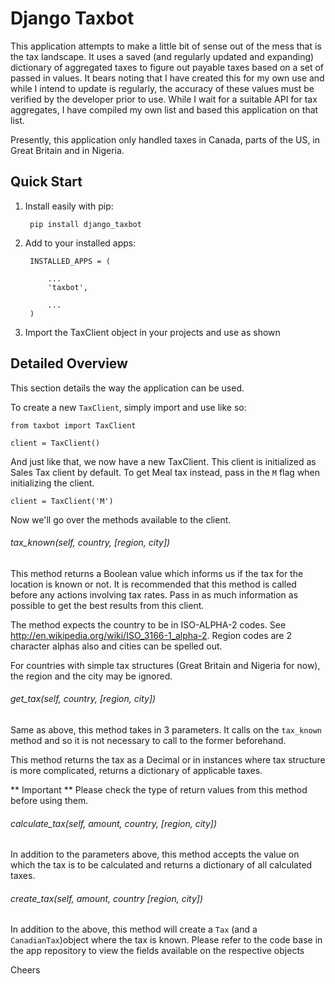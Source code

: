 Django Taxbot
=============

This application attempts to make a little bit of sense out of the mess that is the tax landscape. 
It uses a saved (and regularly updated and expanding) dictionary of aggregated taxes to figure out payable taxes based on a set of passed in values. 
It bears noting that I have created this for my own use and while I intend to update is regularly, the accuracy of these values must be verified by the developer prior to use. 
While I wait for a suitable API for tax aggregates, I have compiled my own list and based this application on that list.

Presently, this application only handled taxes in Canada, parts of the US, in Great Britain and in Nigeria.



Quick Start
-----------

1. Install easily with pip:

		pip install django_taxbot

2. Add to your installed apps:

		INSTALLED_APPS = (

			...
			'taxbot',

			...
		)

3. Import the TaxClient object in your projects and use as shown



Detailed Overview
-----------------

This section details the way the application can be used.

To create a new `TaxClient`, simply import and use like so:

	from taxbot import TaxClient

	client = TaxClient()

And just like that, we now have a new TaxClient. This client is initialized as Sales Tax client by default. To get Meal tax instead, pass in the `M` flag when initializing the client.

	client = TaxClient('M')

Now we'll go over the methods available to the client.



###### tax_known(self, country, [region, city])

This method returns a Boolean value which informs us if the tax for the location is known or not. 
It is recommended that this method is called before any actions involving tax rates. Pass in as much information as possible to get the best results from this client. 

The method expects the country to be in ISO-ALPHA-2 codes. See http://en.wikipedia.org/wiki/ISO_3166-1_alpha-2. Region codes are 2 character alphas also and cities can be spelled out. 

For countries with simple tax structures (Great Britain and Nigeria for now), the region and the city may be ignored.



###### get_tax(self, country, [region, city])

Same as above, this method takes in 3 parameters.
It calls on the `tax_known` method and so it is not necessary to call to the former beforehand. 

This method returns the tax as a Decimal or in instances where tax structure is more complicated, returns a dictionary of applicable taxes. 

** Important ** Please check the type of return values from this method before using them.



###### calculate_tax(self, amount, country, [region, city])

In addition to the parameters above, this method accepts the value on which the tax is to be calculated and returns a dictionary of all calculated taxes.



###### create_tax(self, amount, country [region, city])

In addition to the above, this method will create a `Tax` (and a `CanadianTax`)object where the tax is known. Please refer to the code base in the app repository to view the fields available on the respective objects

Cheers